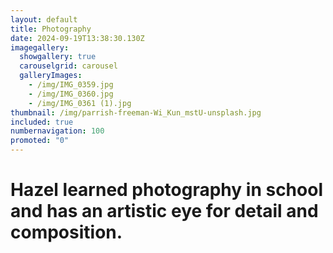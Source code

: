```yaml
---
layout: default
title: Photography
date: 2024-09-19T13:38:30.130Z
imagegallery:
  showgallery: true
  carouselgrid: carousel
  galleryImages:
    - /img/IMG_0359.jpg
    - /img/IMG_0360.jpg
    - /img/IMG_0361 (1).jpg
thumbnail: /img/parrish-freeman-Wi_Kun_mstU-unsplash.jpg
included: true
numbernavigation: 100
promoted: "0"
---
```

# Hazel learned photography in school and has an artistic eye for detail and composition. 